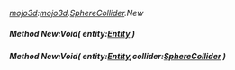 _[mojo3d](../../modules/mojo3d/mojo3d-module.md):[mojo3d](../../modules/mojo3d/mojo3d-module.md).[SphereCollider](../../modules/mojo3d/mojo3d-spherecollider.md).New_
##### Method New:Void( entity:[Entity](../../modules/mojo3d/mojo3d-entity.md) )
##### Method New:Void( entity:[Entity](../../modules/mojo3d/mojo3d-entity.md),collider:[SphereCollider](../../modules/mojo3d/mojo3d-spherecollider.md) )
